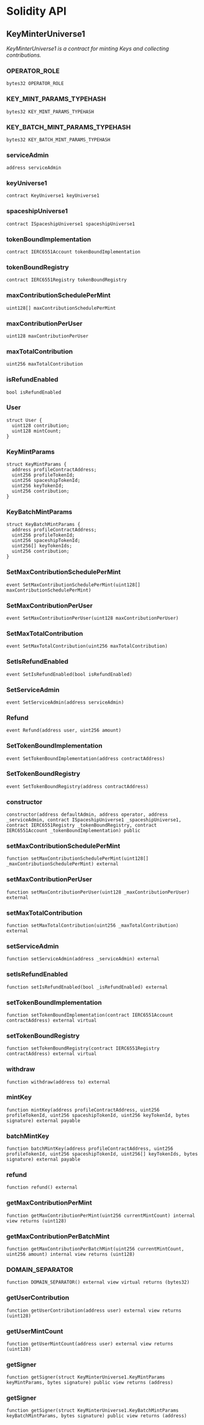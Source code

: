 # Solidity API

## KeyMinterUniverse1

_KeyMinterUniverse1 is a contract for minting Keys and collecting contributions._

### OPERATOR_ROLE

```solidity
bytes32 OPERATOR_ROLE
```

### KEY_MINT_PARAMS_TYPEHASH

```solidity
bytes32 KEY_MINT_PARAMS_TYPEHASH
```

### KEY_BATCH_MINT_PARAMS_TYPEHASH

```solidity
bytes32 KEY_BATCH_MINT_PARAMS_TYPEHASH
```

### serviceAdmin

```solidity
address serviceAdmin
```

### keyUniverse1

```solidity
contract KeyUniverse1 keyUniverse1
```

### spaceshipUniverse1

```solidity
contract ISpaceshipUniverse1 spaceshipUniverse1
```

### tokenBoundImplementation

```solidity
contract IERC6551Account tokenBoundImplementation
```

### tokenBoundRegistry

```solidity
contract IERC6551Registry tokenBoundRegistry
```

### maxContributionSchedulePerMint

```solidity
uint128[] maxContributionSchedulePerMint
```

### maxContributionPerUser

```solidity
uint128 maxContributionPerUser
```

### maxTotalContribution

```solidity
uint256 maxTotalContribution
```

### isRefundEnabled

```solidity
bool isRefundEnabled
```

### User

```solidity
struct User {
  uint128 contribution;
  uint128 mintCount;
}
```

### KeyMintParams

```solidity
struct KeyMintParams {
  address profileContractAddress;
  uint256 profileTokenId;
  uint256 spaceshipTokenId;
  uint256 keyTokenId;
  uint256 contribution;
}
```

### KeyBatchMintParams

```solidity
struct KeyBatchMintParams {
  address profileContractAddress;
  uint256 profileTokenId;
  uint256 spaceshipTokenId;
  uint256[] keyTokenIds;
  uint256 contribution;
}
```

### SetMaxContributionSchedulePerMint

```solidity
event SetMaxContributionSchedulePerMint(uint128[] maxContributionSchedulePerMint)
```

### SetMaxContributionPerUser

```solidity
event SetMaxContributionPerUser(uint128 maxContributionPerUser)
```

### SetMaxTotalContribution

```solidity
event SetMaxTotalContribution(uint256 maxTotalContribution)
```

### SetIsRefundEnabled

```solidity
event SetIsRefundEnabled(bool isRefundEnabled)
```

### SetServiceAdmin

```solidity
event SetServiceAdmin(address serviceAdmin)
```

### Refund

```solidity
event Refund(address user, uint256 amount)
```

### SetTokenBoundImplementation

```solidity
event SetTokenBoundImplementation(address contractAddress)
```

### SetTokenBoundRegistry

```solidity
event SetTokenBoundRegistry(address contractAddress)
```

### constructor

```solidity
constructor(address defaultAdmin, address operator, address _serviceAdmin, contract ISpaceshipUniverse1 _spaceshipUniverse1, contract IERC6551Registry _tokenBoundRegistry, contract IERC6551Account _tokenBoundImplementation) public
```

### setMaxContributionSchedulePerMint

```solidity
function setMaxContributionSchedulePerMint(uint128[] _maxContributionSchedulePerMint) external
```

### setMaxContributionPerUser

```solidity
function setMaxContributionPerUser(uint128 _maxContributionPerUser) external
```

### setMaxTotalContribution

```solidity
function setMaxTotalContribution(uint256 _maxTotalContribution) external
```

### setServiceAdmin

```solidity
function setServiceAdmin(address _serviceAdmin) external
```

### setIsRefundEnabled

```solidity
function setIsRefundEnabled(bool _isRefundEnabled) external
```

### setTokenBoundImplementation

```solidity
function setTokenBoundImplementation(contract IERC6551Account contractAddress) external virtual
```

### setTokenBoundRegistry

```solidity
function setTokenBoundRegistry(contract IERC6551Registry contractAddress) external virtual
```

### withdraw

```solidity
function withdraw(address to) external
```

### mintKey

```solidity
function mintKey(address profileContractAddress, uint256 profileTokenId, uint256 spaceshipTokenId, uint256 keyTokenId, bytes signature) external payable
```

### batchMintKey

```solidity
function batchMintKey(address profileContractAddress, uint256 profileTokenId, uint256 spaceshipTokenId, uint256[] keyTokenIds, bytes signature) external payable
```

### refund

```solidity
function refund() external
```

### getMaxContributionPerMint

```solidity
function getMaxContributionPerMint(uint256 currentMintCount) internal view returns (uint128)
```

### getMaxContributionPerBatchMint

```solidity
function getMaxContributionPerBatchMint(uint256 currentMintCount, uint256 amount) internal view returns (uint128)
```

### DOMAIN_SEPARATOR

```solidity
function DOMAIN_SEPARATOR() external view virtual returns (bytes32)
```

### getUserContribution

```solidity
function getUserContribution(address user) external view returns (uint128)
```

### getUserMintCount

```solidity
function getUserMintCount(address user) external view returns (uint128)
```

### getSigner

```solidity
function getSigner(struct KeyMinterUniverse1.KeyMintParams keyMintParams, bytes signature) public view returns (address)
```

### getSigner

```solidity
function getSigner(struct KeyMinterUniverse1.KeyBatchMintParams keyBatchMintParams, bytes signature) public view returns (address)
```


